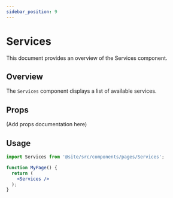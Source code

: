 ```yaml
---
sidebar_position: 9
---
```


# Services

This document provides an overview of the Services component.

## Overview

The `Services` component displays a list of available services.

## Props

(Add props documentation here)

## Usage

```jsx
import Services from '@site/src/components/pages/Services';

function MyPage() {
  return (
    <Services />
  );
}
```
